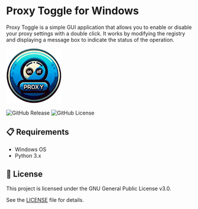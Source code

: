 # Proxy Toggle for Windows

Proxy Toggle is a simple GUI application that allows you to enable or disable your proxy settings with a double click. It works by modifying the registry and displaying a message box to indicate the status of the operation.

<a href="https://github.com/aviolaris/proxy-toggle">
    <img src="proxy-toggle/images/proxy-toggle.png" alt="Proxy Toggle" width="150"/>
</a>

![GitHub Release](https://img.shields.io/github/v/release/aviolaris/proxy-toggle)
![GitHub License](https://img.shields.io/github/license/aviolaris/proxy-toggle)

## 📋 Requirements

- Windows OS
- Python 3.x

## 📄 License

This project is licensed under the GNU General Public License v3.0.

See the [LICENSE](https://github.com/aviolaris/proxy-toggle/blob/main/LICENSE) file for details.
